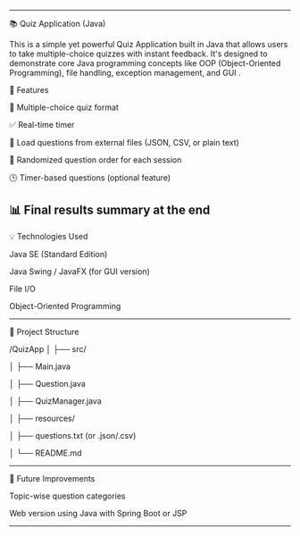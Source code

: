 
---

📚 Quiz Application (Java)

This is a simple yet powerful Quiz Application built in Java that allows users to take multiple-choice quizzes with instant feedback. It's designed to demonstrate core Java programming concepts like OOP (Object-Oriented Programming), file handling, exception management, and GUI .

🚀 Features

📝 Multiple-choice quiz format

✅ Real-time timer

💾 Load questions from external files (JSON, CSV, or plain text)

🔄 Randomized question order for each session

🕒 Timer-based questions (optional feature)

📊 Final results summary at the end
---

💡 Technologies Used

Java SE (Standard Edition)

Java Swing / JavaFX (for GUI version)

File I/O

Object-Oriented Programming

---

📁 Project Structure

/QuizApp
│
├── src/

│   ├── Main.java

│   ├── Question.java

│   ├── QuizManager.java

│
├── resources/

│   ├── questions.txt (or .json/.csv)

│
└── README.md



---
📌 Future Improvements

Topic-wise question categories

Web version using Java with Spring Boot or JSP



---

